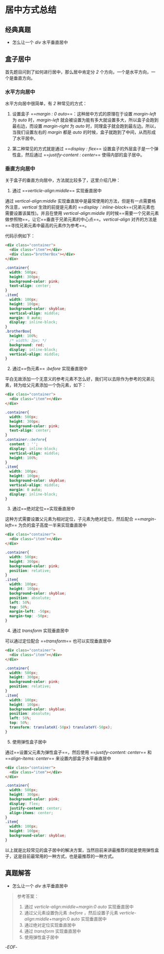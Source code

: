 #  居中方式总结


## 经典真题



- 怎么让一个 *div* 水平垂直居中



## 盒子居中



首先题目问到了如何进行居中，那么居中肯定分 *2* 个方向，一个是水平方向，一个是垂直方向。



### 水平方向居中



水平方向居中很简单，有 *2* 种常见的方式：



1. 设置盒子 ==*margin : 0 auto*==：这种居中方式的原理在于设置 *margin-left* 为 *auto* 时，*margin-left* 就会被设置为能有多大就设置多大，所以盒子会跑到最右边，而设置 *margin-right* 为 *auto* 时，同理盒子就会跑到最左边。所以，当我们设置左右的 *margin* 都是 *auto* 的时候，盒子就跑到了中间，从而形成了水平居中。



2. 第二种常见的方式就是通过 ==*display : flex*== 设置盒子的外层盒子是一个弹性盒，然后通过 ==*justify-content : center*== 使得内部的盒子居中。



### 垂直方向居中



关于盒子的垂直方向居中，方法就比较多了，这里介绍几种：



1. 通过 ==*verticle-align:middle*== 实现垂直居中

通过 *vertical-align:middle* 实现垂直居中是最常使用的方法，但是有一点需要格外注意，*vertical* 生效的前提是元素的 ==*display：inline-block*==(兄弟元素也需要设置该属性)。并且在使用 *vertical-align:middle* 的时候==需要一个兄弟元素做参照物==，让它==垂直于兄弟元素的中心点==。*vertical-align* 对齐的方法是==寻找兄弟元素中最高的元素作为参考==。



代码示例如下：

```html
<div class="container">
  <div class="item"></div>
  <div class="brotherBox"></div>
</div>
```

```css
.container{
  width: 500px;
  height: 300px;
  background-color: pink;
  text-align: center;
}
.item{
  width: 100px;
  height: 100px;
  background-color: skyblue;
  vertical-align: middle;
  margin: 0 auto;
  display: inline-block;
}
.brotherBox{
  height: 100%;
  /* width: 2px; */
  background: red;
  display: inline-block;
  vertical-align: middle;
}
```



2. 通过==伪元素== :*before* 实现垂直居中

平白无故添加一个无意义的参考元素不怎么好，我们可以去除作为参考的兄弟元素，转为给父元素添加一个伪元素，如下：

```html
<div class="container">
  <div class="item"></div>
</div>
```

```css
.container{
  width: 500px;
  height: 300px;
  background-color: pink;
  text-align: center;
}
.container::before{
  content : '';
  display: inline-block;
  vertical-align: middle;
  height: 100%;
}
.item{
  width: 100px;
  height: 100px;
  background-color: skyblue;
  vertical-align: middle;
  margin: 0 auto;
  display: inline-block;
}
```



3. 通过==绝对定位==实现垂直居中

这种方式需要设置父元素为相对定位，子元素为绝对定位，然后配合 ==*margin-left*== 为负的盒子高度一半来实现垂直居中

```html
<div class="container">
  <div class="item"></div>
</div>
```

```css
.container{
  width: 500px;
  height: 300px;
  background-color: pink;
  position: relative;
}
.item{
  width: 100px;
  height: 100px;
  background-color: skyblue;
  position: absolute;
  left: 50%;
  top: 50%;
  margin-left: -50px;
  margin-top: -50px;
}
```



4. 通过 *transform* 实现垂直居中

可以通过定位配合 ==*transform*== 也可以实现垂直居中

```html
<div class="container">
  <div class="item"></div>
</div>
```

```css
.container{
  width: 500px;
  height: 300px;
  background-color: pink;
  position: relative;
}
.item{
  width: 100px;
  height: 100px;
  background-color: skyblue;
  position: absolute;
  left: 50%;
  top: 50%;
  transform: translateX(-50px) translateY(-50px);
}
```



5. 使用弹性盒子居中

通过==设置父元素为弹性盒子==，然后使用 ==*justify-content: center*== 和 ==*align-items: center*== 来设置内部盒子水平垂直居中

```html
<div class="container">
  <div class="item"></div>
</div>
```

```css
.container{
  width: 500px;
  height: 300px;
  background-color: pink;
  display: flex;
  justify-content: center;
  align-items: center;
}
.item{
  width: 100px;
  height: 100px;
  background-color: skyblue;
}
```



以上就是比较常见的盒子居中的解决方案，当然目前来讲最推荐的就是使用弹性盒子，这是目前最常用的一种方式，也是最推荐的一种方式。



## 真题解答



- 怎么让一个 *div* 水平垂直居中

> 参考答案：
>
> 1. 通过 *verticle-align:middle*+*margin:0 auto* 实现垂直居中
> 2. 通过父元素设置伪元素 :*before* ，然后设置子元素  *verticle-align:middle*+margin:0 auto 实现垂直居中
> 3. 通过绝对定位实现垂直居中
> 4. 通过 *transform* 实现垂直居中
> 5. 使用弹性盒子居中



-*EOF*-
